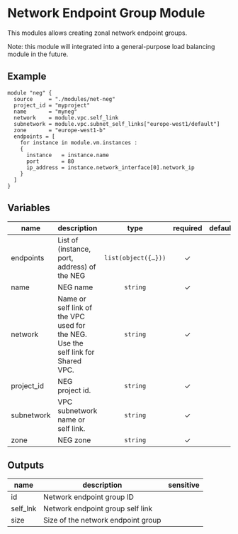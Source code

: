 # Network Endpoint Group Module

This modules allows creating zonal network endpoint groups.

Note: this module will integrated into a general-purpose load balancing module in the future.

## Example
```hcl
module "neg" {
  source     = "./modules/net-neg"
  project_id = "myproject"
  name       = "myneg"
  network    = module.vpc.self_link
  subnetwork = module.vpc.subnet_self_links["europe-west1/default"]
  zone       = "europe-west1-b"
  endpoints = [
    for instance in module.vm.instances :
    {
      instance   = instance.name
      port       = 80
      ip_address = instance.network_interface[0].network_ip
    }
  ]
}
```


<!-- BEGIN TFDOC -->

## Variables

| name | description | type | required | default |
|---|---|:---:|:---:|:---:|
| endpoints | List of (instance, port, address) of the NEG | <code title="list&#40;object&#40;&#123;&#10;  instance   &#61; string&#10;  port       &#61; number&#10;  ip_address &#61; string&#10;&#125;&#41;&#41;">list&#40;object&#40;&#123;&#8230;&#125;&#41;&#41;</code> | ✓ |  |
| name | NEG name | <code>string</code> | ✓ |  |
| network | Name or self link of the VPC used for the NEG. Use the self link for Shared VPC. | <code>string</code> | ✓ |  |
| project_id | NEG project id. | <code>string</code> | ✓ |  |
| subnetwork | VPC subnetwork name or self link. | <code>string</code> | ✓ |  |
| zone | NEG zone | <code>string</code> | ✓ |  |

## Outputs

| name | description | sensitive |
|---|---|:---:|
| id | Network endpoint group ID |  |
| self_lnk | Network endpoint group self link |  |
| size | Size of the network endpoint group |  |

<!-- END TFDOC -->

